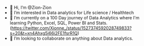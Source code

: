 - 👋 Hi, I’m @Zion-Zion
- 👀 I’m interested in Data analytics for Life science / Healthtech
- 🌱 I’m currently on a 100 Day journey of Data Analytics where I'm learning Python, Excel, SQL, Power BI and Stats. (https://twitter.com/Xionne_/status/1527374592028749833?s=20&t=xn4Ahxg5i66i2FE1fsrR1Q)
- 💞️ I’m looking to collaborate on anything about Data analytics.

<!---
Zion-Zion/Zion-Zion is a ✨ special ✨ repository because its `README.md` (this file) appears on your GitHub profile.
You can click the Preview link to take a look at your changes.
--->
